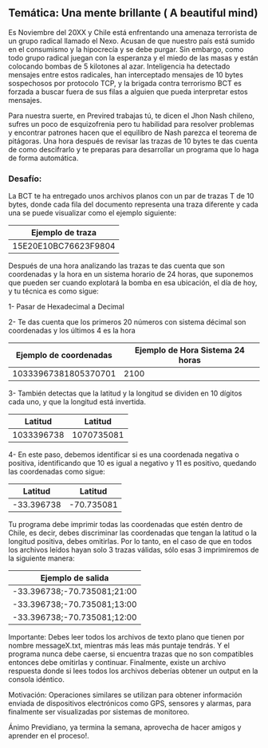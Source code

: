 ## Temática: Una mente brillante ( A beautiful mind)

Es Noviembre del 20XX y Chile está enfrentando una amenaza terrorista de un grupo radical llamado el Nexo. Acusan de que nuestro país está sumido en
el consumismo y la hipocrecía y se debe purgar. Sin embargo, como todo grupo radical juegan con la esperanza y el miedo de las masas y están colocando
bombas de 5 kilotones al azar. Inteligencia ha detectado mensajes entre estos radicales, han interceptado mensajes de 10 bytes sospechosos por protocolo
TCP, y la brigada contra terrorismo BCT es forzada a buscar fuera de sus filas a alguien que pueda interpretar estos mensajes.

Para nuestra suerte, en Previred trabajas tú, te dicen el Jhon Nash chileno, sufres un poco de esquizofrenia pero tu habilidad para resolver problemas y
encontrar patrones hacen que el equilibro de Nash parezca el teorema de pitágoras. Una hora después de revisar las trazas de 10 bytes te das cuenta de
como descifrarlo y te preparas para desarrollar un programa que lo haga de forma automática.

### Desafío:

La BCT te ha entregado unos archivos planos con un par de trazas T de 10 bytes, donde cada fila del documento representa una traza diferente y cada una 
se puede visualizar como el ejemplo siguiente:

| Ejemplo de traza        |                
|-------------------------|
| 15E20E10BC76623F9804    |

Después de una hora analizando las trazas te das cuenta que son coordenadas y la hora en un sistema horario de 24 horas, que suponemos que pueden ser
cuando explotará la bomba en esa ubicación, el día de hoy, y tu técnica es como sigue:

1- Pasar de Hexadecimal a Decimal

2- Te das cuenta que los primeros 20 números con sistema décimal son coordenadas y los últimos 4 es la hora

| Ejemplo de coordenadas  | Ejemplo de Hora Sistema 24 horas |                
|-------------------------|----------------------------------|
| 10333967381805370701    | 2100                             |

3- También detectas que la latitud y la longitud se dividen en 10 dígitos cada uno, y que la longitud está invertida.

| Latitud                          | Latitud                           |                
|----------------------------------|-----------------------------------|
| 1033396738                       | 1070735081                        |

4- En este paso, debemos identificar si es una coordenada negativa o positiva, identificando que 10 es igual a negativo y 11 es positivo, quedando las
coordenadas como sigue:

| Latitud                          | Latitud                           |                
|----------------------------------|-----------------------------------|
| -33.396738                       | -70.735081                        |

Tu programa debe imprimir todas las coordenadas que estén dentro de Chile, es decir, debes discriminar las coordenadas
que tengan la latitud o la longitud positiva, debes omitirlas. Por lo tanto, en el caso de que en todos los archivos
leídos hayan solo 3 trazas válidas, sólo esas 3 imprimiremos de la siguiente manera:

| Ejemplo de salida              |                
|--------------------------------|
| -33.396738;-70.735081;21:00    |
| -33.396738;-70.735081;13:00    |
| -33.396738;-70.735081;12:00    |


Importante: Debes leer todos los archivos de texto plano que tienen por nombre messageX.txt, mientras más leas más puntaje tendrás. Y el programa nunca
debe caerse, si encuentra trazas que no son compatibles entonces debe omitirlas y continuar. Finalmente, existe un archivo respuesta donde si lees todos
los archivos deberías obtener un output en la consola idéntico.

Motivación: Operaciones similares se utilizan para obtener información enviada de dispositivos electrónicos
como GPS, sensores y alarmas, para finalmente ser visualizadas por sistemas de monitoreo.

Ánimo Previdiano, ya termina la semana, 
aprovecha de hacer amigos y aprender en el proceso!.

